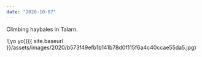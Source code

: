 ```yaml
---
date: "2020-10-07"
---
```


Climbing haybales in Talarn.

![yo yo]({{ site.baseurl }}/assets/images/2020/b573f49efb1b141b78d0f115f6a4c40ccae55da5.jpg)
